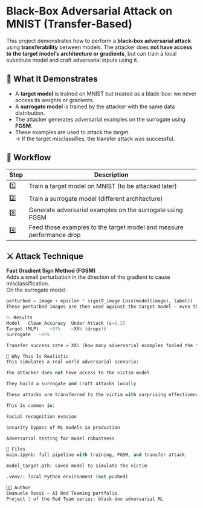 # Black-Box Adversarial Attack on MNIST (Transfer-Based)

This project demonstrates how to perform a **black-box adversarial attack** using **transferability** between models. The attacker does **not have access to the target model’s architecture or gradients**, but can train a local substitute model and craft adversarial inputs using it.

## 🧠 What It Demonstrates

- A **target model** is trained on MNIST but treated as a black-box: we never access its weights or gradients.
- A **surrogate model** is trained by the attacker with the same data distribution.
- The attacker generates adversarial examples on the surrogate using **FGSM**.
- These examples are used to attack the target.  
→ If the target misclassifies, the transfer attack was successful.

## 🧪 Workflow

| Step | Description |
|------|-------------|
| 1️⃣ | Train a target model on MNIST (to be attacked later) |
| 2️⃣ | Train a surrogate model (different architecture) |
| 3️⃣ | Generate adversarial examples on the surrogate using FGSM |
| 4️⃣ | Feed those examples to the target model and measure performance drop |

## ⚔️ Attack Technique

**Fast Gradient Sign Method (FGSM)**  
Adds a small perturbation in the direction of the gradient to cause misclassification.  
On the surrogate model:

```python
perturbed = image + epsilon * sign(∇_image Loss(model(image), label))
These perturbed images are then used against the target model — even though no gradients or internal access is available for it.

📉 Results
Model	Clean Accuracy	Under Attack (ε=0.2)
Target (MLP)	~97%	~XX% (drops!)
Surrogate	~95%	-

Transfer success rate ≈ XX% (how many adversarial examples fooled the target)

🎯 Why This Is Realistic
This simulates a real-world adversarial scenario:

The attacker does not have access to the victim model

They build a surrogate and craft attacks locally

These attacks are transferred to the victim with surprising effectiveness

This is common in:

Facial recognition evasion

Security bypass of ML models in production

Adversarial testing for model robustness

🔐 Files
main.ipynb: full pipeline with training, FGSM, and transfer attack

model_target.pth: saved model to simulate the victim

.venv/: local Python environment (not pushed)

🧑‍💻 Author
Emanuele Rossi – AI Red Teaming portfolio
Project 3 of the Red Team series: black-box adversarial ML